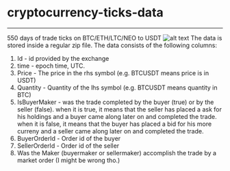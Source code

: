 # cryptocurrency-ticks-data
---

550 days of trade ticks on BTC/ETH/LTC/NEO to USDT
![alt text](https://i.imgur.com/wRK5UBW.png)
The data is stored inside a regular zip file.
The data consists of the following columns:
1. Id - id provided by the exchange
2. time - epoch time, UTC.
3. Price - The price in the rhs symbol (e.g. BTCUSDT means price is in USDT)
4. Quantity - Quantity of the lhs symbol (e.g. BTCUSDT means quantity in BTC)
5. IsBuyerMaker - was the trade completed by the buyer (true) or by the seller (false). 
    when it is true, it means that the seller has placed a ask for his holdings and a buyer came along later on and completed the trade.
    when it is false, it means that the buyer has placed a bid for his more curreny and a seller came along later on and completed the trade.
6. BuyerOrderId - Order id of the buyer
7. SellerOrderId - Order id of the seller
8. Was the Maker (buyermaker or sellermaker) accomplish the trade by a market order (I might be wrong tho.)
